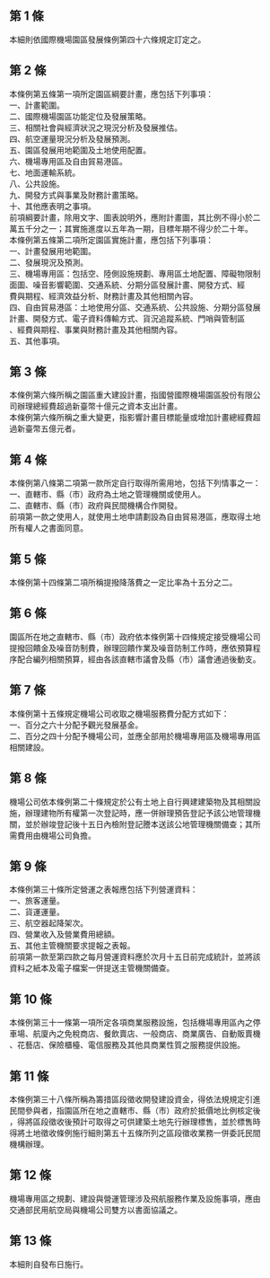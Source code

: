 第 1 條
-------
本細則依國際機場園區發展條例第四十六條規定訂定之。

第 2 條
-------
本條例第五條第一項所定園區綱要計畫，應包括下列事項：  
一、計畫範圍。  
二、國際機場園區功能定位及發展策略。  
三、相關社會與經濟狀況之現況分析及發展推估。  
四、航空運量現況分析及發展預測。  
五、園區發展用地範圍及土地使用配置。  
六、機場專用區及自由貿易港區。  
七、地面運輸系統。  
八、公共設施。  
九、開發方式與事業及財務計畫策略。  
十、其他應表明之事項。  
前項綱要計畫，除用文字、圖表說明外，應附計畫圖，其比例不得小於二  
萬五千分之一；其實施進度以五年為一期，目標年期不得少於二十年。  
本條例第五條第二項所定園區實施計畫，應包括下列事項：  
一、計畫發展用地範圍。  
二、發展現況及預測。  
三、機場專用區：包括空、陸側設施規劃、專用區土地配置、障礙物限制  
    面圖、噪音影響範圍、交通系統、分期分區發展計畫、開發方式、經  
    費與期程、經濟效益分析、財務計畫及其他相關內容。  
四、自由貿易港區：土地使用分區、交通系統、公共設施、分期分區發展  
    計畫、開發方式、電子資料傳輸方式、貨況追蹤系統、門哨與管制區  
    、經費與期程、事業與財務計畫及其他相關內容。  
五、其他事項。

第 3 條
-------
本條例第六條所稱之園區重大建設計畫，指國營國際機場園區股份有限公  
司辦理總經費超過新臺幣十億元之資本支出計畫。  
本條例第六條所稱之重大變更，指影響計畫目標能量或增加計畫總經費超  
過新臺幣五億元者。

第 4 條
-------
本條例第八條第二項第一款所定自行取得所需用地，包括下列情事之一：  
一、直轄市、縣（市）政府為土地之管理機關或使用人。  
二、直轄市、縣（市）政府與民間機構合作開發。  
前項第一款之使用人，就使用土地申請劃設為自由貿易港區，應取得土地  
所有權人之書面同意。

第 5 條
-------
本條例第十四條第二項所稱提撥降落費之一定比率為十五分之二。

第 6 條
-------
園區所在地之直轄市、縣（市）政府依本條例第十四條規定接受機場公司  
提撥回饋金及噪音防制費，辦理回饋作業及噪音防制工作時，應依預算程  
序配合編列相關預算，經由各該直轄市議會及縣（市）議會通過後動支。

第 7 條
-------
本條例第十五條規定機場公司收取之機場服務費分配方式如下：  
一、百分之六十分配予觀光發展基金。  
二、百分之四十分配予機場公司，並應全部用於機場專用區及機場專用區  
    相關建設。

第 8 條
-------
機場公司依本條例第二十條規定於公有土地上自行興建建築物及其相關設  
施，辦理建物所有權第一次登記時，應一併辦理預告登記予該公地管理機  
關，並於辦竣登記後十五日內檢附登記謄本送該公地管理機關備查；其所  
需費用由機場公司負擔。

第 9 條
-------
本條例第三十條所定營運之表報應包括下列營運資料：  
一、旅客運量。  
二、貨運運量。  
三、航空器起降架次。  
四、營業收入及營業費用總額。  
五、其他主管機關要求提報之表報。  
前項第一款至第四款之每月營運資料應於次月十五日前完成統計，並將該  
資料之紙本及電子檔案一併提送主管機關備查。

第 10 條
--------
本條例第三十一條第一項所定各項商業服務設施，包括機場專用區內之停  
車場、航廈內之免稅商店、餐飲賣店、一般商店、商業廣告、自動販賣機  
、花藝店、保險櫃檯、電信服務及其他具商業性質之服務提供設施。

第 11 條
--------
本條例第三十八條所稱為籌措區段徵收開發建設資金，得依法規規定引進  
民間參與者，指園區所在地之直轄市、縣（市）政府於抵價地比例核定後  
，得將區段徵收後預計可取得之可供建築土地先行辦理標售，並於標售時  
得將土地徵收條例施行細則第五十五條所列之區段徵收業務一併委託民間  
機構辦理。

第 12 條
--------
機場專用區之規劃、建設與營運管理涉及飛航服務作業及設施事項，應由  
交通部民用航空局與機場公司雙方以書面協議之。

第 13 條
--------
本細則自發布日施行。

